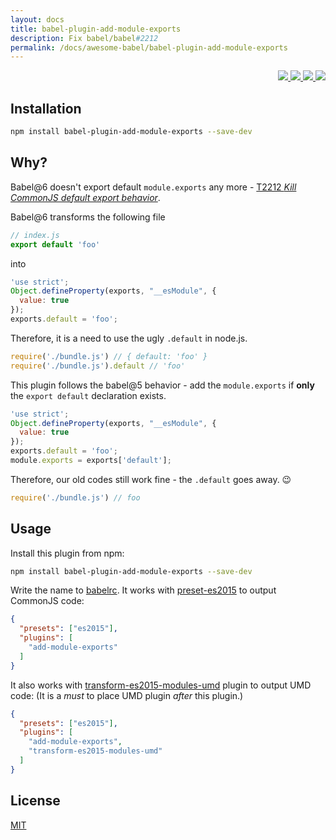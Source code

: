 ```yaml
---
layout: docs
title: babel-plugin-add-module-exports
description: Fix babel/babel#2212
permalink: /docs/awesome-babel/babel-plugin-add-module-exports
---
```


<p align="right">
  <a href="https://npmjs.org/package/babel-plugin-add-module-exports">
    <img src="https://img.shields.io/npm/v/babel-plugin-add-module-exports.svg?style=flat-square">
  </a>
  <a href="https://travis-ci.org/59naga/babel-plugin-add-module-exports">
    <img src="http://img.shields.io/travis/59naga/babel-plugin-add-module-exports.svg?style=flat-square">
  </a>
  <a href="https://codeclimate.com/github/59naga/babel-plugin-add-module-exports/coverage">
    <img src="https://img.shields.io/codeclimate/github/59naga/babel-plugin-add-module-exports.svg?style=flat-square">
  </a>
  <a href="https://codeclimate.com/github/59naga/babel-plugin-add-module-exports">
    <img src="https://img.shields.io/codeclimate/coverage/github/59naga/babel-plugin-add-module-exports.svg?style=flat-square">
  </a>
</p>

Installation
---

```bash
npm install babel-plugin-add-module-exports --save-dev
```

Why?
---

Babel@6 doesn't export default `module.exports` any more - [T2212 *Kill CommonJS default export behavior*](https://phabricator.babeljs.io/T2212).

Babel@6 transforms the following file

```js
// index.js
export default 'foo'
```

into

```js
'use strict';
Object.defineProperty(exports, "__esModule", {
  value: true
});
exports.default = 'foo';
```

Therefore, it is a need to use the ugly `.default` in node.js.

```js
require('./bundle.js') // { default: 'foo' }
require('./bundle.js').default // 'foo'
```

This plugin follows the babel@5 behavior - add the `module.exports` if **only** the `export default` declaration exists.

```js
'use strict';
Object.defineProperty(exports, "__esModule", {
  value: true
});
exports.default = 'foo';
module.exports = exports['default'];
```

Therefore, our old codes still work fine - the `.default` goes away. :wink:

```js
require('./bundle.js') // foo
```

Usage
---

Install this plugin from npm:

```sh
npm install babel-plugin-add-module-exports --save-dev
```

Write the name to [babelrc](https://babeljs.io/docs/usage/babelrc/). It works with [preset-es2015](http://babeljs.io/docs/plugins/preset-es2015/) to output CommonJS code:

```json
{
  "presets": ["es2015"],
  "plugins": [
    "add-module-exports"
  ]
}
```

It also works with [transform-es2015-modules-umd](http://babeljs.io/docs/plugins/transform-es2015-modules-umd/) plugin to output UMD code: (It is a *must* to place UMD plugin *after* this plugin.)

```json
{
  "presets": ["es2015"],
  "plugins": [
    "add-module-exports",
    "transform-es2015-modules-umd"
  ]
}
```

License
---
[MIT](http://59naga.mit-license.org/)
